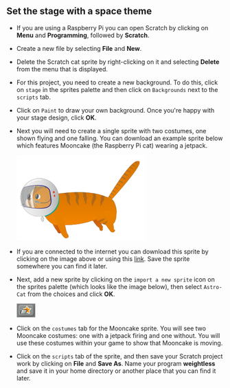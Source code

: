## Set the stage with a space theme

- If you are using a Raspberry Pi you can open Scratch by clicking on **Menu** and **Programming**, followed by **Scratch**.

- Create a new file by selecting **File** and **New**.

- Delete the Scratch cat sprite by right-clicking on it and selecting **Delete** from the menu that is displayed.

- For this project, you need to create a new background. To do this, click on `stage` in the sprites palette and then click on `Backgrounds` next to the `scripts` tab.

- Click on `Paint` to draw your own background. Once you're happy with your stage design, click **OK**. 	

- Next you will need to create a single sprite with two costumes, one shown flying and one falling. You can download an example sprite below which features Mooncake (the Raspberry Pi cat) wearing a jetpack.

     ![Mooncake - the Astro Cat](images/Astro-cat.png)

-  If you are connected to the internet you can download this sprite by clicking on the image above or using this [link](images/Astro-Cat.sprite). Save the sprite somewhere you can find it later.

- Next, add a new sprite by clicking on the `import a new sprite` icon on the sprites palette (which looks like the image below), then select `Astro-Cat` from the choices and click **OK**.

	![import new sprite](images/import-sprite-icon.png)

- Click on the `costumes` tab for the Mooncake sprite. You will see two Mooncake costumes: one with a jetpack firing and one without. You will use these costumes within your game to show that Mooncake is moving.

- Click on the `scripts` tab of the sprite, and then save your Scratch project work by clicking on **File** and **Save As**. Name your program **weightless** and save it in your home directory or another place that you can find it later.

